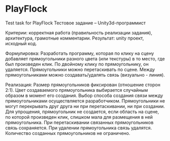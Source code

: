 # PlayFlock
Test task for PlayFlock
Тестовое задание – Unity3d-программист

Критерии: корректная работа (правильность реализации задания),
архитектура, грамотные комментарии.
Результат: unity проект, исходный код.

Формулировка:
Разработать программу, которая по клику на сцену добавляет
прямоугольники разного цвета (или текстуры) в то место, где был
произведен клик. По двойному клику по прямоугольнику, он удаляется.
Прямоугольники можно перетаскивать по сцене. Между прямоугольниками
можно создавать/удалять связь (визуально - линия).

Реализация:
Размер прямоугольников фиксирован (отношение сторон 2:1).
Цвет создаваемого прямоугольника выбирается случайным образом в
момент его создания.
Выбор способа создания связи между прямоугольниками осуществляется
разработчиком.
Прямоугольники не могут перекрывать друг друга ни при перетаскивании, ни
при создании.
Для упрощения, прямоугольник не создается, если область на сцене, по
которой произведен клик, слишком мала для размещения в ней
прямоугольника.
При перетаскивании связанных прямоугольников связь сохраняется.
При удалении прямоугольника связь удалятся.
Количество созданных прямоугольников не ограничено.
